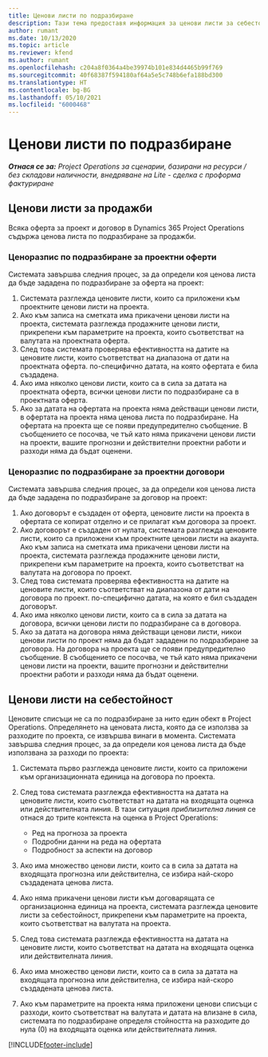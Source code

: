 ```yaml
---
title: Ценови листи по подразбиране
description: Тази тема предоставя информация за ценови листи за себестойност и продажби по подразбиране в Project Operations.
author: rumant
ms.date: 10/13/2020
ms.topic: article
ms.reviewer: kfend
ms.author: rumant
ms.openlocfilehash: c204a8f0364a4be39974b101e834d4465b99f769
ms.sourcegitcommit: 40f68387f594180af64a5e5c748b6efa188bd300
ms.translationtype: HT
ms.contentlocale: bg-BG
ms.lasthandoff: 05/10/2021
ms.locfileid: "6000468"
---
```

# <a name="default-price-lists"></a>Ценови листи по подразбиране

_**Отнася се за:** Project Operations за сценарии, базирани на ресурси / без складови наличности, внедряване на Lite - сделка с проформа фактуриране_

## <a name="sales-price-lists"></a>Ценови листи за продажби

Всяка оферта за проект и договор в Dynamics 365 Project Operations съдържа ценова листа по подразбиране за продажби. 

### <a name="price-list-default-on-project-quotes"></a>Ценоразпис по подразбиране за проектни оферти
Системата завършва следния процес, за да определи коя ценова листа да бъде зададена по подразбиране за оферта на проект:

1. Системата разглежда ценовите листи, които са приложени към проектните ценови листи на проекта. 
2. Ако към записа на сметката има прикачени ценови листи на проекта, системата разглежда продажните ценови листи, прикрепени към параметрите на проекта, които съответстват на валутата на проектната оферта.
3. След това системата проверява ефективността на датите на ценовите листи, които съответстват на диапазона от дати на проектната оферта. по-специфично датата, на която офертата е била създадена.
4. Ако има няколко ценови листи, които са в сила за датата на проектната оферта, всички ценови листи по подразбиране са в проектната оферта.
5. Ако за датата на офертата на проекта няма действащи ценови листи, в офертата на проекта няма ценова листа по подразбиране. На офертата на проекта ще се появи предупредително съобщение. В съобщението се посочва, че тъй като няма прикачени ценови листи на проекти, вашите прогнозни и действителни проектни работи и разходи няма да бъдат оценени.

### <a name="price-list-default-on-project-contracts"></a>Ценоразпис по подразбиране за проектни договори 
Системата завършва следния процес, за да определи коя ценова листа да бъде зададена по подразбиране за договор на проект:

1. Ако договорът е създаден от оферта, ценовите листи на проекта в офертата се копират отделно и се прилагат към договора за проект.
2. Ако договорът е създаден от нулата, системата разглежда ценовите листи, които са приложени към проектните ценови листи на акаунта. Ако към записа на сметката има прикачени ценови листи на проекта, системата разглежда продажните ценови листи, прикрепени към параметрите на проекта, които съответстват на валутата на договора по проект.
4. След това системата проверява ефективността на датите на ценовите листи, които съответстват на диапазона от дати на договора по проект. по-специфично датата, на която е бил създаден договорът.
5. Ако има няколко ценови листи, които са в сила за датата на договора, всички ценови листи по подразбиране са в договора.
6. Ако за датата на договора няма действащи ценови листи, никои ценови листи по проект няма да бъдат зададени по подразбиране за договора. На договора на проекта ще се появи предупредително съобщение. В съобщението се посочва, че тъй като няма прикачени ценови листи на проекти, вашите прогнозни и действителни проектни работи и разходи няма да бъдат оценени.

## <a name="cost-price-lists"></a>Ценови листи на себестойност

Ценовите списъци не са по подразбиране за нито един обект в Project Operations. Определянето на ценовата листа, която да се използва за разходите по проекта, се извършва винаги в момента. Системата завършва следния процес, за да определи коя ценова листа да бъде използвана за разходи по проекта:

1. Системата първо разглежда ценовите листи, които са приложени към организационната единица на договора по проекта.
2. След това системата разглежда ефективността на датата на ценовите листи, които съответстват на датата на входящата оценка или действителната линия. В тази ситуация *приблизителна линия* се отнася до трите контекста на оценка в Project Operations:

    - Ред на прогноза за проекта
    - Подробни данни на реда на офертата
    - Подробност за аспекти на договор
  
3. Ако има множество ценови листи, които са в сила за датата на входящата прогнозна или действителна, се избира най-скоро създадената ценова листа.
4. Ако няма прикачени ценови листи към договарящата се организационна единица на проекта, системата разглежда ценовите листи за себестойност, прикрепени към параметрите на проекта, които съответстват на валутата на проекта.
5. След това системата разглежда ефективността на датата на ценовите листи, които съответстват на датата на входящата оценка или действителната линия. 
6. Ако има множество ценови листи, които са в сила за датата на входящата прогнозна или действителна, се избира най-скоро създадената ценова листа.
7. Ако към параметрите на проекта няма приложени ценови списъци с разходи, които съответстват на валутата и датата на влизане в сила, системата по подразбиране определя стойността на разходите до нула (0) на входящата оценка или действителната линия.


[!INCLUDE[footer-include](../includes/footer-banner.md)]